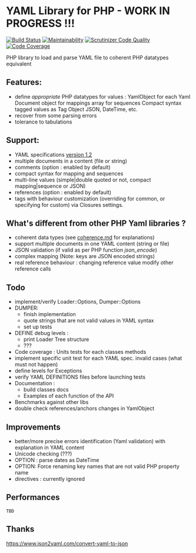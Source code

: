 # YAML Library for PHP - WORK IN PROGRESS !!!

[![Build Status](https://travis-ci.org/dallgoot/yaml.svg?branch=master)](https://travis-ci.org/dallgoot/yaml) [![Maintainability](https://api.codeclimate.com/v1/badges/dfae4b8e665a1d728e3d/maintainability)](https://codeclimate.com/github/dallgoot/yaml/maintainability) [![Scrutinizer Code Quality](https://scrutinizer-ci.com/g/dallgoot/yaml/badges/quality-score.png?b=master)](https://scrutinizer-ci.com/g/dallgoot/yaml/?branch=master) [![Code Coverage](https://scrutinizer-ci.com/g/dallgoot/yaml/badges/coverage.png?b=master)](https://scrutinizer-ci.com/g/dallgoot/yaml/?branch=master)

PHP library to load and parse YAML file to coherent PHP datatypes equivalent

## Features:

- define *appropriate* PHP datatypes for values :
    YamlObject for each Yaml Document
    object for mappings
    array for sequences
    Compact syntax
    tagged values as Tag Object
    JSON, DateTime, etc.
- recover from some parsing errors
- tolerance to tabulations

## Support:

- YAML specifications [version 1.2](http://yaml.org/spec/1.2/spec.html)
- multiple documents in a content (file or string)
- comments (option : enabled by default)
- compact syntax for mapping and sequences
- multi-line values (simple|double quoted or not, compact mapping|sequence or JSON)
- references (option : enabled by default)
- tags with behaviour customization (overriding for common, or specifying for custom) via Closures settings.

## What's different from other PHP Yaml libraries ?

- coherent data types (see [coherence.md](./documentation/coherence.md) for explanations)
- support multiple documents in one YAML content (string or file)
- JSON validation (if valid as per PHP function *json_encode*)
- complex mapping (Note: keys are JSON encoded strings)
- real reference behaviour : changing reference value modify other reference calls

## Todo

- implement/verify Loader::Options, Dumper::Options
- DUMPER:
  - finish implementation
  - quote strings that are not valid values in YAML syntax
  - set up tests
- DEFINE debug levels :
  - print Loader Tree structure
  - ???
- Code coverage : Units tests for each classes methods
- implement specific unit test for each YAML spec. invalid cases (what must not happen)
- define levels for Exceptions
- verify YAML DEFINITIONS files before launching tests
- Documentation :
  - build classes docs
  - Examples of each function of the API
- Benchmarks against other libs
- double check references/anchors changes in YamlObject

## Improvements

- better/more precise errors identification (Yaml validation) with explanation in YAML content
- Unicode checking (???)
- OPTION : parse dates as DateTime
- OPTION: Force renaming key names that are not valid PHP property name
- directives : currently ignored

## Performances

    TBD

## Thanks

https://www.json2yaml.com/convert-yaml-to-json
